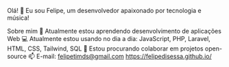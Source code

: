 Olá! 👋
Eu sou Felipe, um desenvolvedor apaixonado por tecnologia e música!

Sobre mim
🌱 Atualmente estou aprendendo desenvolvimento de aplicações Web
💻 Atualmente estou usando no dia a dia: JavaScript, PHP, Laravel, HTML, CSS, Tailwind, SQL
👯 Estou procurando colaborar em projetos open-source
📫 E-mail: felipetimds@gmail.com
https://felipedisessa.github.io/
